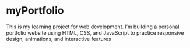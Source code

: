 # myPortfolio
This is my learning project for web development. I’m building a personal portfolio website using HTML, CSS, and JavaScript to practice responsive design, animations, and interactive features
